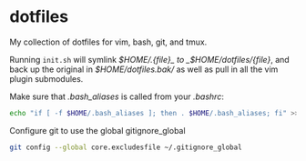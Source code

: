 dotfiles
========

My collection of dotfiles for vim, bash, git, and tmux.

Running `init.sh` will symlink _$HOME/.{file}_ to _$HOME/dotfiles/{file}_, and back up the original in _$HOME/dotfiles.bak/_ as well as pull in all the vim plugin submodules.

Make sure that _.bash_aliases_ is called from your _.bashrc_:

```bash
echo "if [ -f $HOME/.bash_aliases ]; then . $HOME/.bash_aliases; fi" >> ~/.bashrc
```

Configure git to use the global gitignore_global

```bash
git config --global core.excludesfile ~/.gitignore_global
```
